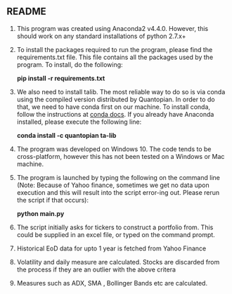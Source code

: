 ## README

1. This program was created using Anaconda2 v4.4.0. However, this should
work on any standard installations of python 2.7.x+
2. To install the packages required to run the program, please find the
requirements.txt file. This file contains all the packages used by the
program. To install, do the following:

    **pip install -r requirements.txt**

3. We also need to install talib. The most reliable way to do so
is via conda using the compiled version distributed by Quantopian.
In order to do that, we need to have conda first on our machine. To install conda,
follow the instructions at [conda docs](https://conda.io/docs/user-guide/install/windows.html). If you
already have Anaconda installed, please execute the following line:

    **conda install -c quantopian ta-lib**
4. The program was developed on Windows 10. The code tends to be
cross-platform, however this has not been tested on a Windows or Mac
machine.

5. The program is launched by typing the following on the command line
(Note: Because of Yahoo finance, sometimes we get no data upon execution and this
will result into the script error-ing out. Please rerun the script if that occurs):

   **python main.py**

6. The script initially asks for tickers to construct a portfolio from.
This could be supplied in an excel file, or typed on the command prompt.

7. Historical EoD data for upto 1 year is fetched from Yahoo Finance

8. Volatility and daily measure are calculated. Stocks are discarded from
the process if they are an outlier with the above critera

9. Measures such as ADX, SMA , Bollinger Bands etc are calculated. 
